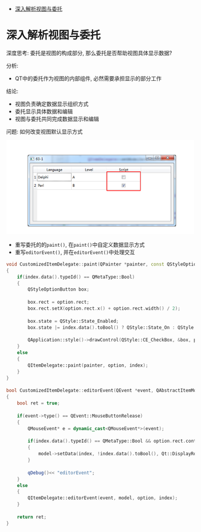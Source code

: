 - [深入解析视图与委托](#深入解析视图与委托)

# 深入解析视图与委托

深度思考: 委托是视图的构成部分, 那么委托是否帮助视图具体显示数据?

分析:
* QT中的委托作为视图的内部组件, 必然需要承担显示的部分工作

结论: 
* 视图负责确定数据显示组织方式
* 委托显示具体数据和编辑
* 视图与委托共同完成数据显示和编辑

问题: 如何改变视图默认显示方式

![改变视图显示](./pic/改变视图显示.png)

* 重写委托的的```paint()```, 在```paint()```中自定义数据显示方式
* 重写```editorEvent()```, 并在```editorEvent()```中处理交互


```C++
void CustomizedItemDelegate::paint(QPainter *painter, const QStyleOptionViewItem &option, const QModelIndex &index) const
{
    if(index.data().typeId() == QMetaType::Bool)
    {
        QStyleOptionButton box;

        box.rect = option.rect;
        box.rect.setX(option.rect.x() + option.rect.width() / 2);

        box.state = QStyle::State_Enabled;
        box.state |= index.data().toBool() ? QStyle::State_On : QStyle::State_Off;

        QApplication::style()->drawControl(QStyle::CE_CheckBox, &box, painter, NULL);
    }
    else
    {
        QItemDelegate::paint(painter, option, index);
    }
}

bool CustomizedItemDelegate::editorEvent(QEvent *event, QAbstractItemModel *model, const QStyleOptionViewItem &option, const QModelIndex &index)
{
    bool ret = true;

    if(event->type() == QEvent::MouseButtonRelease)
    {
        QMouseEvent* e = dynamic_cast<QMouseEvent*>(event);

        if(index.data().typeId() == QMetaType::Bool && option.rect.contains(e->pos()))
        {
            model->setData(index, !index.data().toBool(), Qt::DisplayRole);
        }

        qDebug()<< "editorEvent";
    }
    else
    {
        QItemDelegate::editorEvent(event, model, option, index);
    }

    return ret;
}
```